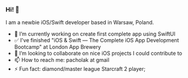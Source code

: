 ### Hi! 👋 

<!--
**kpacholak/kpacholak** is a ✨ _special_ ✨ repository because its `README.md` (this file) appears on your GitHub profile.-->

I am a newbie iOS/Swift developer based in Warsaw, Poland. 

- 🔭 I’m currently working on create first complete app using SwiftUI
- ✅ I've finished "iOS & Swift — The Complete iOS App Development Bootcamp" at London App Brewery
- 👯 I’m looking to collaborate on nice iOS projects I could contribute to
- 📫 How to reach me: pacholak at gmail
- ⚡ Fun fact: diamond/master league Starcraft 2 player; 

